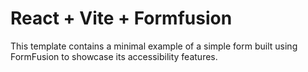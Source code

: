 # React + Vite + Formfusion

This template contains a minimal example of a simple form built using FormFusion to showcase its accessibility features.
